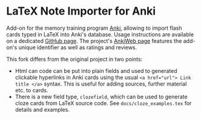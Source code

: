 # LaTeX Note Importer for Anki
Add-on for the memory training program [Anki](https://apps.ankiweb.net/), allowing to import flash cards typed in LaTeX into Anki's database.
Usage instructions are available on a dedicated [GitHub page](https://tentativeconvert.github.io/LaTeX-Note-Importer-for-Anki/).  The project's [AnkiWeb page](https://ankiweb.net/shared/info/1199027445) features the add-on's unique identifier as well as ratings and reviews.


This fork differs from the original project in two points: 
* Html can code can be put into plain fields and used to generated clickable
   hyperlinks in Anki cards using the usual `<a href="url"> Link title </a>`
   syntax. This is useful for adding sources, further material etc. to cards.
* There is a new field type, `clozefield`, which can be used to generate cloze
  cards from LaTeX source code. See `docs/cloze_examples.tex` for details and examples.  

